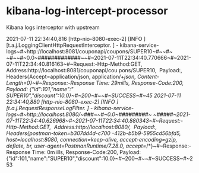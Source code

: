 # kibana-log-intercept-processor
Kibana logs interceptor with upstream 

2021-07-11 22:34:40,816 [http-nio-8080-exec-2] [INFO ]  [t.a.j.LoggingClientHttpRequestInterceptor. ] - kibana-service-logs~#~http://localhost:8081/couponapi/coupons/SUPER10~#~~#~
~#~~#~0.0~#~~#~~#~~#~~#~~#~~#~~#~~#~~#~~#~~#~~#~~#~2021-07-11T22:34:40.770666~#~2021-07-11T22:34:40.816163~#~Request:-Http-Method:GET,  Address:http://localhost:8081/couponapi/cou
pons/SUPER10,  Payload:,  Headers{Accept=application/json, application/*+json, Content-Length=0}~#~Response:-Response Time: 29mills, Response-Code:200, Payload: {"id":101,"name":"
SUPER10","discount":10.0}~#~200~#~~#~SUCCESS~#~45
2021-07-11 22:34:40,880 [http-nio-8080-exec-2] [INFO ]  [t.a.j.RequestResponseLogFilter. ] - kibana-service-logs~#~http://localhost:8080/~#~~#~~#~~#~0.0~#~~#~~#~~#~~#~~#~~#~~#~~#~
~#~~#~~#~~#~~#~2021-07-11T22:34:40.626968~#~2021-07-11T22:34:40.880343~#~Request:-Http-Method:GET,  Address:http://localhost:8080/,  Payload:,  Headers{postman-token=b307dd4d-c700
-412b-b5b9-5955cd56bfd5, host=localhost:8080, connection=keep-alive, accept-encoding=gzip, deflate, br, user-agent=PostmanRuntime/7.28.0, accept=*/*}~#~Response:-Response Time: 0m
ills, Response-Code:200, Payload: {"id":101,"name":"SUPER10","discount":10.0}~#~200~#~~#~SUCCESS~#~253
